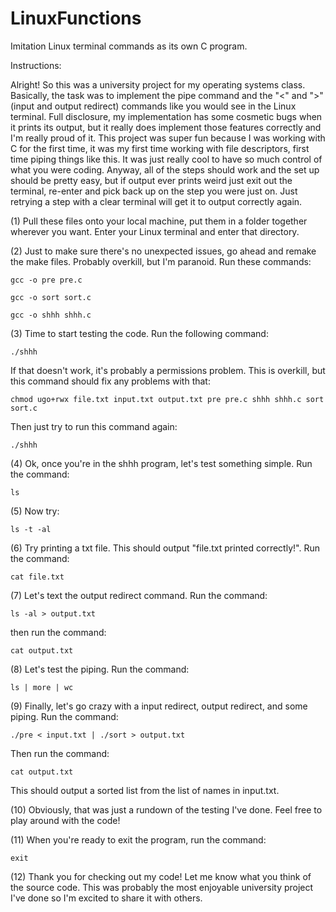 # LinuxFunctions
Imitation Linux terminal commands as its own C program. 

Instructions: 

Alright! So this was a university project for my operating systems class. Basically, the task was to implement the pipe command and 
the "<" and ">" (input and output redirect) commands like you would see in the Linux terminal. Full disclosure, my implementation
has some cosmetic bugs when it prints its output, but it really does implement those features correctly and I'm really proud of it. 
This project was super fun because I was working with C for the first time, it was my first time working with file descriptors, 
first time piping things like this. It was just really cool to have so much control of what you were coding. Anyway, all of the steps
should work and the set up should be pretty easy, but if output ever prints weird just exit out the terminal, re-enter and pick back
up on the step you were just on. Just retrying a step with a clear terminal will get it to output correctly again. 

(1) Pull these files onto your local machine, put them in a folder together wherever you want. Enter your Linux terminal and enter
that directory. 

(2) Just to make sure there's no unexpected issues, go ahead and remake the make files. Probably overkill, but I'm paranoid. 
Run these commands: 
```
gcc -o pre pre.c 

gcc -o sort sort.c 

gcc -o shhh shhh.c 
```
(3) Time to start testing the code. Run the following command: 
```
./shhh 
```
If that doesn't work, it's probably a permissions problem. This is overkill, but this command should fix any problems with that:
```
chmod ugo+rwx file.txt input.txt output.txt pre pre.c shhh shhh.c sort sort.c
```
Then just try to run this command again: 
```
./shhh
```
(4) Ok, once you're in the shhh program, let's test something simple. Run the command: 
```
ls
```
(5) Now try: 
```
ls -t -al 
```
(6) Try printing a txt file. This should output "file.txt printed correctly!". Run the command: 
```
cat file.txt
```
(7) Let's text the output redirect command. Run the command: 
```
ls -al > output.txt 
```
then run the command: 
```
cat output.txt 
```
(8) Let's test the piping. Run the command: 
```
ls | more | wc 
```
(9) Finally, let's go crazy with a input redirect, output redirect, and some piping. Run the command: 
```
./pre < input.txt | ./sort > output.txt
```
Then run the command: 
```
cat output.txt
```
This should output a sorted list from the list of names in input.txt. 

(10) Obviously, that was just a rundown of the testing I've done. Feel free to play around with the code!

(11) When you're ready to exit the program, run the command: 
```
exit 
```
(12) Thank you for checking out my code! Let me know what you think of the source code. This was probably the most enjoyable 
university project I've done so I'm excited to share it with others. 
